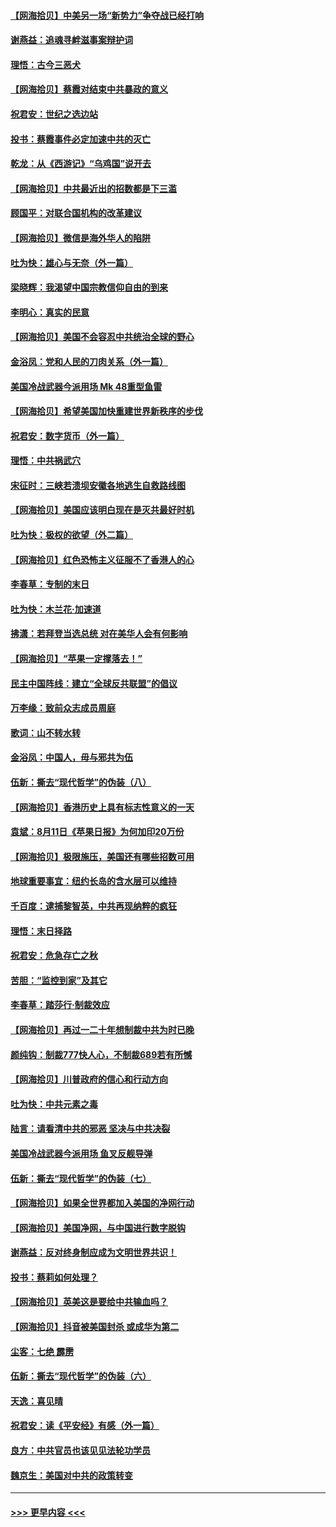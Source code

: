 #### [【网海拾贝】中美另一场“新势力”争夺战已经打响](../pages/nsc993/n12346998.md?t=08211802) 
#### [谢燕益：追魂寻衅滋事案辩护词](../pages/nsc993/n12346892.md?t=08211802) 
#### [理悟：古今三恶犬](../pages/nsc993/n12345190.md?t=08211802) 
#### [【网海拾贝】蔡霞对结束中共暴政的意义](../pages/nsc993/n12344263.md?t=08211802) 
#### [祝君安：世纪之选边站](../pages/nsc993/n12342382.md?t=08211802) 
#### [投书：蔡霞事件必定加速中共的灭亡](../pages/nsc993/n12341881.md?t=08211802) 
#### [乾龙：从《西游记》“乌鸡国”说开去](../pages/nsc993/n12341690.md?t=08211802) 
#### [【网海拾贝】中共最近出的招数都是下三滥](../pages/nsc993/n12341593.md?t=08211802) 
#### [顾国平：对联合国机构的改革建议](../pages/nsc993/n12339928.md?t=08211802) 
#### [【网海拾贝】微信是海外华人的陷阱](../pages/nsc993/n12338868.md?t=08211802) 
#### [吐为快：雄心与无奈（外一篇）](../pages/nsc993/n12338132.md?t=08211802) 
#### [梁晓辉：我渴望中国宗教信仰自由的到来](../pages/nsc993/n12336657.md?t=08211802) 
#### [李明心：真实的民意](../pages/nsc993/n12336089.md?t=08211802) 
#### [【网海拾贝】美国不会容忍中共统治全球的野心](../pages/nsc993/n12336063.md?t=08211802) 
#### [金浴凤：党和人民的刀肉关系（外一篇）](../pages/nsc993/n12335834.md?t=08211802) 
#### [美国冷战武器今派用场 Mk 48重型鱼雷](../pages/nsc993/n12335354.md?t=08211802) 
#### [【网海拾贝】希望美国加快重建世界新秩序的步伐](../pages/nsc993/n12334224.md?t=08211802) 
#### [祝君安：数字货币（外一篇）](../pages/nsc993/n12334186.md?t=08211802) 
#### [理悟：中共祸武穴](../pages/nsc993/n12333962.md?t=08211802) 
#### [宋征时：三峡若溃坝安徽各地逃生自救路线图](../pages/nsc993/n12332450.md?t=08211802) 
#### [【网海拾贝】美国应该明白现在是灭共最好时机](../pages/nsc993/n12332313.md?t=08211802) 
#### [吐为快：极权的欲望（外二篇）](../pages/nsc993/n12332089.md?t=08211802) 
#### [【网海拾贝】红色恐怖主义征服不了香港人的心](../pages/nsc993/n12329296.md?t=08211802) 
#### [李春草：专制的末日](../pages/nsc993/n12329079.md?t=08211802) 
#### [吐为快：木兰花‧加速道](../pages/nsc993/n12327366.md?t=08211802) 
#### [拂潇：若拜登当选总统 对在美华人会有何影响](../pages/nsc993/n12295996.md?t=08211802) 
#### [【网海拾贝】“苹果一定撑落去！”](../pages/nsc993/n12326784.md?t=08211802) 
#### [民主中国阵线：建立“全球反共联盟”的倡议](../pages/nsc993/n12324177.md?t=08211802) 
#### [万李缘：致前众志成员周庭](../pages/nsc993/n12324635.md?t=08211802) 
#### [歌词：山不转水转](../pages/nsc993/n12324599.md?t=08211802) 
#### [金浴凤：中国人，毋与邪共为伍](../pages/nsc993/n12324257.md?t=08211802) 
#### [伍新：撕去“现代哲学”的伪装（八）](../pages/nsc993/n12324188.md?t=08211802) 
#### [【网海拾贝】香港历史上具有标志性意义的一天](../pages/nsc993/n12324021.md?t=08211802) 
#### [袁斌：8月11日《苹果日报》为何加印20万份](../pages/nsc993/n12323955.md?t=08211802) 
#### [【网海拾贝】极限施压，美国还有哪些招数可用](../pages/nsc993/n12322512.md?t=08211802) 
#### [地球重要事宜：纽约长岛的含水层可以维持](../pages/nsc993/n12321844.md?t=08211802) 
#### [千百度：逮捕黎智英，中共再现纳粹的疯狂](../pages/nsc993/n12321777.md?t=08211802) 
#### [理悟：末日择路](../pages/nsc993/n12320812.md?t=08211802) 
#### [祝君安：危急存亡之秋](../pages/nsc993/n12320795.md?t=08211802) 
#### [苦胆：“监控到家”及其它](../pages/nsc993/n12320751.md?t=08211802) 
#### [李春草：踏莎行·制裁效应](../pages/nsc993/n12318290.md?t=08211802) 
#### [【网海拾贝】再过一二十年想制裁中共为时已晚](../pages/nsc993/n12318195.md?t=08211802) 
#### [颜纯钩：制裁777快人心，不制裁689若有所憾](../pages/nsc993/n12316912.md?t=08211802) 
#### [【网海拾贝】川普政府的信心和行动方向](../pages/nsc993/n12316673.md?t=08211802) 
#### [吐为快：中共元素之毒](../pages/nsc993/n12316547.md?t=08211802) 
#### [陆言：请看清中共的邪恶 坚决与中共决裂](../pages/nsc993/n12315784.md?t=08211802) 
#### [美国冷战武器今派用场 鱼叉反舰导弹](../pages/nsc993/n12316258.md?t=08211802) 
#### [伍新：撕去“现代哲学”的伪装（七）](../pages/nsc993/n12315846.md?t=08211802) 
#### [【网海拾贝】如果全世界都加入美国的净网行动](../pages/nsc993/n12315588.md?t=08211802) 
#### [【网海拾贝】美国净网，与中国进行数字脱钩](../pages/nsc993/n12312813.md?t=08211802) 
#### [谢燕益：反对终身制应成为文明世界共识！](../pages/nsc993/n12310465.md?t=08211802) 
#### [投书：蔡莉如何处理？](../pages/nsc993/n12310224.md?t=08211802) 
#### [【网海拾贝】英美这是要给中共输血吗？](../pages/nsc993/n12307646.md?t=08211802) 
#### [【网海拾贝】抖音被美国封杀 或成华为第二](../pages/nsc993/n12305277.md?t=08211802) 
#### [尘客：七绝 霹雳](../pages/nsc993/n12304053.md?t=08211802) 
#### [伍新：撕去“现代哲学”的伪装（六）](../pages/nsc993/n12303243.md?t=08211802) 
#### [天逸：喜见晴](../pages/nsc993/n12303226.md?t=08211802) 
#### [祝君安：读《平安经》有感（外一篇）](../pages/nsc993/n12303170.md?t=08211802) 
#### [良方：中共官员也该见见法轮功学员](../pages/nsc993/n12302985.md?t=08211802) 
#### [魏京生：美国对中共的政策转变](../pages/nsc993/n12302929.md?t=08211802) 

----
#### [ >>> 更早内容 <<< ](../indexes/nsc993-earlier.md)

